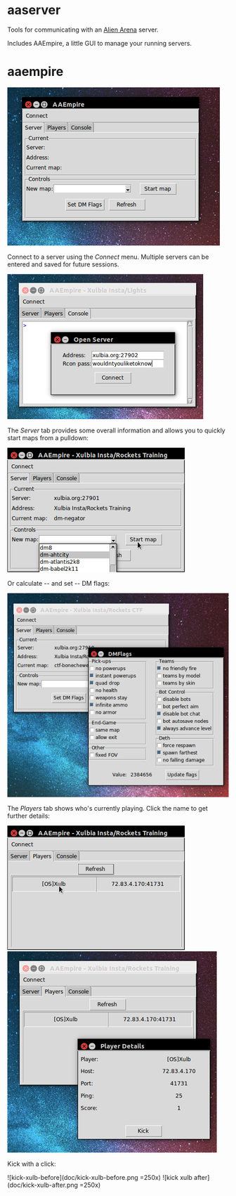 aaserver
========
Tools for communicating with an [Alien Arena](http://red.planetarena.org) server.

Includes AAEmpire, a little GUI to manage your running servers.

aaempire
========

![main window](doc/mainwindow.png)

Connect to a server using the *Connect* menu. Multiple servers can be entered and saved for future sessions.

![open server](doc/open-server.png)

The *Server* tab provides some overall information and allows you to quickly start maps from a pulldown:

![start map select](doc/startmap.png)

Or calculate -- and set -- DM flags:

![dmflags window](doc/dmflags.png)

The *Players* tab shows who's currently playing. Click the name to get further details:

![players tab](doc/playertab.png)
![player detail](doc/player-details.png)

Kick with a click:

![kick-xulb-before](doc/kick-xulb-before.png =250x) ![kick xulb after](doc/kick-xulb-after.png =250x)
